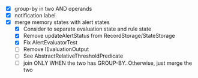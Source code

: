 - [x] group-by in two AND operands
- [x] notification label
- [x] merge memory states with alert states
  - [x] Consider to separate evaluation state and rule state
  - [x] Remove updateAlertStatus from RecordStorage/StateStorage
  - [x] Fix AlertEvaluatorTest
  - [ ] Remove IEvaluationOutput
  - [ ] See AbstractRelativeThresholdPredicate
  - [ ] join ONLY WHEN the two has GROUP-BY. Otherwise, just merge the two